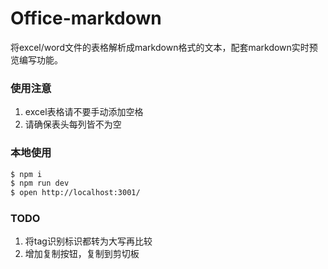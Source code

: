 # Office-markdown

将excel/word文件的表格解析成markdown格式的文本，配套markdown实时预览编写功能。

### 使用注意

<!-- 在此次添加使用文档 -->

1. excel表格请不要手动添加空格
2. 请确保表头每列皆不为空

### 本地使用

```bash
$ npm i
$ npm run dev
$ open http://localhost:3001/
```

### TODO
1. 将tag识别标识都转为大写再比较
2. 增加复制按钮，复制到剪切板
